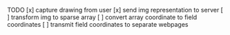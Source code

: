 TODO
[x] capture drawing from user
[x] send img representation to server
[ ] transform img to sparse array
[ ] convert array coordinate to field coordinates
[ ] transmit field coordinates to separate webpages
